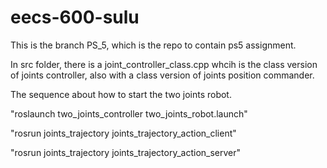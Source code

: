 # eecs-600-sulu
This is the branch PS_5, which is the repo to contain ps5 assignment.

In src folder, there is a joint_controller_class.cpp whcih is the class version of joints controller,
also with a class version of joints position commander.

The sequence about how to start the two joints robot.

"roslaunch two_joints_controller two_joints_robot.launch"

"rosrun joints_trajectory joints_trajectory_action_client"

"rosrun joints_trajectory joints_trajectory_action_server"